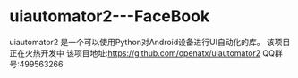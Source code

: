 # uiautomator2---FaceBook
uiautomator2 是一个可以使用Python对Android设备进行UI自动化的库。
该项目正在火热开发中
该项目地址:https://github.com/openatx/uiautomator2
QQ群号:499563266
